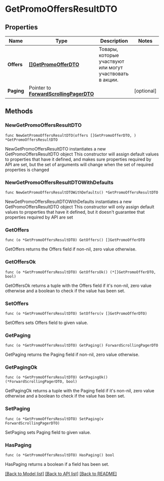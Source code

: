 # GetPromoOffersResultDTO

## Properties

Name | Type | Description | Notes
------------ | ------------- | ------------- | -------------
**Offers** | [**[]GetPromoOfferDTO**](GetPromoOfferDTO.md) | Товары, которые участвуют или могут участвовать в акции. | 
**Paging** | Pointer to [**ForwardScrollingPagerDTO**](ForwardScrollingPagerDTO.md) |  | [optional] 

## Methods

### NewGetPromoOffersResultDTO

`func NewGetPromoOffersResultDTO(offers []GetPromoOfferDTO, ) *GetPromoOffersResultDTO`

NewGetPromoOffersResultDTO instantiates a new GetPromoOffersResultDTO object
This constructor will assign default values to properties that have it defined,
and makes sure properties required by API are set, but the set of arguments
will change when the set of required properties is changed

### NewGetPromoOffersResultDTOWithDefaults

`func NewGetPromoOffersResultDTOWithDefaults() *GetPromoOffersResultDTO`

NewGetPromoOffersResultDTOWithDefaults instantiates a new GetPromoOffersResultDTO object
This constructor will only assign default values to properties that have it defined,
but it doesn't guarantee that properties required by API are set

### GetOffers

`func (o *GetPromoOffersResultDTO) GetOffers() []GetPromoOfferDTO`

GetOffers returns the Offers field if non-nil, zero value otherwise.

### GetOffersOk

`func (o *GetPromoOffersResultDTO) GetOffersOk() (*[]GetPromoOfferDTO, bool)`

GetOffersOk returns a tuple with the Offers field if it's non-nil, zero value otherwise
and a boolean to check if the value has been set.

### SetOffers

`func (o *GetPromoOffersResultDTO) SetOffers(v []GetPromoOfferDTO)`

SetOffers sets Offers field to given value.


### GetPaging

`func (o *GetPromoOffersResultDTO) GetPaging() ForwardScrollingPagerDTO`

GetPaging returns the Paging field if non-nil, zero value otherwise.

### GetPagingOk

`func (o *GetPromoOffersResultDTO) GetPagingOk() (*ForwardScrollingPagerDTO, bool)`

GetPagingOk returns a tuple with the Paging field if it's non-nil, zero value otherwise
and a boolean to check if the value has been set.

### SetPaging

`func (o *GetPromoOffersResultDTO) SetPaging(v ForwardScrollingPagerDTO)`

SetPaging sets Paging field to given value.

### HasPaging

`func (o *GetPromoOffersResultDTO) HasPaging() bool`

HasPaging returns a boolean if a field has been set.


[[Back to Model list]](../README.md#documentation-for-models) [[Back to API list]](../README.md#documentation-for-api-endpoints) [[Back to README]](../README.md)


